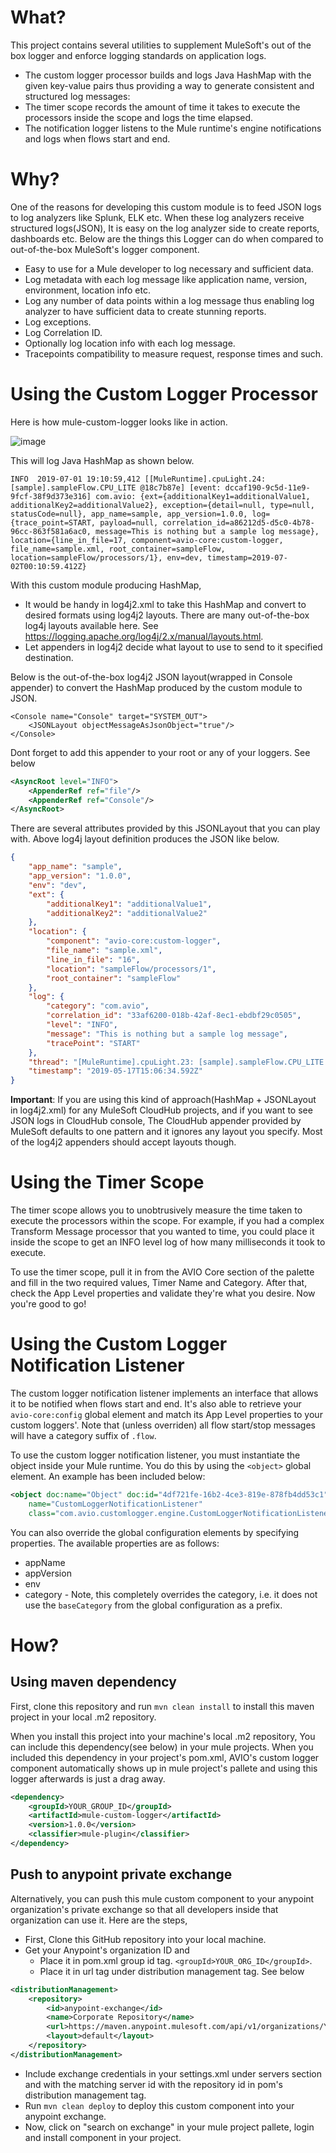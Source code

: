# What?
This project contains several utilities to supplement MuleSoft's out of the box logger and enforce logging standards on application logs. 
* The custom logger processor builds and logs Java HashMap with the given key-value pairs thus providing a way to generate 
consistent and structured log messages: 
* The timer scope records the amount of time it takes to execute the processors inside the scope and logs the time elapsed.
* The notification logger listens to the Mule runtime's engine notifications and logs when flows start and end.

# Why?
One of the reasons for developing this custom module is to feed JSON logs to log analyzers like Splunk, ELK etc. When these log analyzers receive structured logs(JSON), It is easy on the log analyzer side to create reports, dashboards etc. Below are the things this Logger can do when compared to out-of-the-box MuleSoft's logger component.

* Easy to use for a Mule developer to log necessary and sufficient data.
* Log metadata with each log message like application name, version, environment, location info etc.
* Log any number of data points within a log message thus enabling log analyzer to have sufficient data to create stunning reports.
* Log exceptions.
* Log Correlation ID.
* Optionally log location info with each log message.
* Tracepoints compatibility to measure request, response times and such.

# Using the Custom Logger Processor
Here is how mule-custom-logger looks like in action.

![image](https://user-images.githubusercontent.com/34731865/57938654-361bee00-788e-11e9-9ff6-6eadf9b77a1b.png)


This will log Java HashMap as shown below.
```
INFO  2019-07-01 19:10:59,412 [[MuleRuntime].cpuLight.24: [sample].sampleFlow.CPU_LITE @18c7b87e] [event: dccaf190-9c5d-11e9-9fcf-38f9d373e316] com.avio: {ext={additionalKey1=additionalValue1, additionalKey2=additionalValue2}, exception={detail=null, type=null, statusCode=null}, app_name=sample, app_version=1.0.0, log={trace_point=START, payload=null, correlation_id=a86212d5-d5c0-4b78-96cc-863f581a6ac0, message=This is nothing but a sample log message}, location={line_in_file=17, component=avio-core:custom-logger, file_name=sample.xml, root_container=sampleFlow, location=sampleFlow/processors/1}, env=dev, timestamp=2019-07-02T00:10:59.412Z}
```
With this custom module producing HashMap, 
* It would be handy in log4j2.xml to take this HashMap and convert to desired formats using log4j2 layouts. There are many out-of-the-box log4j layouts available here. See https://logging.apache.org/log4j/2.x/manual/layouts.html.
* Let appenders in log4j2 decide what layout to use to send to it specified destination.

Below is the out-of-the-box log4j2 JSON layout(wrapped in Console appender) to convert the HashMap produced by the custom module to JSON.
```$xml
<Console name="Console" target="SYSTEM_OUT">
    <JSONLayout objectMessageAsJsonObject="true"/>
</Console>
```
Dont forget to add this appender to your root or any of your loggers. See below
```xml
<AsyncRoot level="INFO">
    <AppenderRef ref="file"/>
    <AppenderRef ref="Console"/>
</AsyncRoot>
```
There are several attributes provided by this JSONLayout that you can play with. Above log4j layout definition produces the JSON like below.
```json
{
    "app_name": "sample",
    "app_version": "1.0.0",
    "env": "dev",
    "ext": {
        "additionalKey1": "additionalValue1",
        "additionalKey2": "additionalValue2"
    },
    "location": {
        "component": "avio-core:custom-logger",
        "file_name": "sample.xml",
        "line_in_file": "16",
        "location": "sampleFlow/processors/1",
        "root_container": "sampleFlow"
    },
    "log": {
        "category": "com.avio",
        "correlation_id": "33af6200-018b-42af-8ec1-ebdbf29c0505",
        "level": "INFO",
        "message": "This is nothing but a sample log message",
        "tracePoint": "START"
    },
    "thread": "[MuleRuntime].cpuLight.23: [sample].sampleFlow.CPU_LITE @27346628",
    "timestamp": "2019-05-17T15:06:34.592Z"
}
```
**Important**: If you are using this kind of approach(HashMap + JSONLayout in log4j2.xml) for any MuleSoft CloudHub projects, and if you want to see JSON logs in CloudHub console, The CloudHub appender provided by MuleSoft defaults to one pattern and it ignores any layout you specify. Most of the log4j2 appenders should accept layouts though. 

# Using the Timer Scope
The timer scope allows you to unobtrusively measure the time taken to execute the processors within the scope. For example, 
if you had a complex Transform Message processor that you wanted to time, you could place it inside the scope to get an INFO level 
log of how many milliseconds it took to execute.

To use the timer scope, pull it in from the AVIO Core section of the palette and fill in the two required values, Timer Name and Category. 
After that, check the App Level properties and validate they're what you desire. Now you're good to go!

# Using the Custom Logger Notification Listener
The custom logger notification listener implements an interface that allows it to be notified when flows start and end. It's also able to retrieve 
your ```avio-core:config``` global element and match its App Level properties to your custom loggers'. Note that (unless overriden) 
all flow start/stop messages will have a category suffix of ```.flow```.

To use the custom logger notification listener, you must instantiate the object inside your Mule runtime. You do this by using the ```<object>``` 
global element. An example has been included below:

```xml
<object doc:name="Object" doc:id="4df721fe-16b2-4ce3-819e-878fb4dd53c1" 
    name="CustomLoggerNotificationListener" 
    class="com.avio.customlogger.engine.CustomLoggerNotificationListener" />
```
You can also override the global configuration elements by specifying properties. The available properties are as follows:
 * appName
 * appVersion
 * env
 * category - Note, this completely overrides the category, i.e. it does not use the ```baseCategory``` from the global configuration 
 as a prefix.

# How?

## Using maven dependency
First, clone this repository and run ```mvn clean install``` to install this maven project in your local .m2 repository.


When you install this project into your machine's local .m2 repository, You can include this dependency(see below) in your mule projects. When you included this dependency in your project's pom.xml, AVIO's custom logger component automatically shows up in mule project's pallete and using this logger afterwards is just a drag away.

```xml
<dependency>
    <groupId>YOUR_GROUP_ID</groupId>
    <artifactId>mule-custom-logger</artifactId>
    <version>1.0.0</version>
    <classifier>mule-plugin</classifier>
</dependency>
```

## Push to anypoint private exchange
Alternatively, you can push this mule custom component to your anypoint organization's private exchange so that all developers inside that organization can use it. Here are the steps,

* First, Clone this GitHub repository into your local machine.
* Get your Anypoint's organization ID and
	* Place it in pom.xml group id tag. ```<groupId>YOUR_ORG_ID</groupId>```.
	* Place it in url tag under distribution management tag. See below

```xml
<distributionManagement>
	<repository>
		<id>anypoint-exchange</id>
		<name>Corporate Repository</name>
		<url>https://maven.anypoint.mulesoft.com/api/v1/organizations/YOUR_ORG_ID/maven</url>
		<layout>default</layout>
	</repository>
</distributionManagement>
```

* Include exchange credentials in your settings.xml under servers section and with the matching server id with the repository id in pom's distribution management tag.
* Run ```mvn clean deploy``` to deploy this custom component into your anypoint exchange.
* Now, click on "search on exchange" in your mule project pallete, login and install component in your project.
